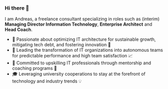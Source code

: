 ### Hi there 👋

I am Andreas, a freelance consultant specializing in roles such as (interim) **Managing Director Information Technology**, **Enterprise Architect** and **Head Coach**. 

- 💼 Passionate about optimizing IT architecture for sustainable growth, mitigating tech debt, and fostering innovation 🌱
- 🚀 Leading the transformation of IT organizations into autonomous teams for predictable performance and high team satisfaction 📈
- 🌟 Committed to upskilling IT professionals through mentorship and coaching programs 👥
- 🎓 Leveraging university cooperations to stay at the forefront of technology and industry trends 💡

<!--
**web-devil/web-devil** is a ✨ _special_ ✨ repository because its `README.md` (this file) appears on your GitHub profile.

Here are some ideas to get you started:

- 🔭 I’m currently working on ...
- 🌱 I’m currently learning ...
- 👯 I’m looking to collaborate on ...
- 🤔 I’m looking for help with ...
- 💬 Ask me about ...
- 📫 How to reach me: ...
- 😄 Pronouns: ...
- ⚡ Fun fact: ...
-->
